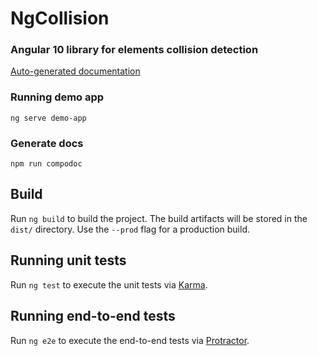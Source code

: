 # NgCollision

### Angular 10 library for elements collision detection

[Auto-generated documentation](https://kaziupir.github.io/ng-collision/index.html)

### Running demo app

`ng serve demo-app`

### Generate docs

`npm run compodoc`

## Build

Run `ng build` to build the project. The build artifacts will be stored in the `dist/` directory. Use the `--prod` flag for a production build.

## Running unit tests

Run `ng test` to execute the unit tests via [Karma](https://karma-runner.github.io).

## Running end-to-end tests

Run `ng e2e` to execute the end-to-end tests via [Protractor](http://www.protractortest.org/).
